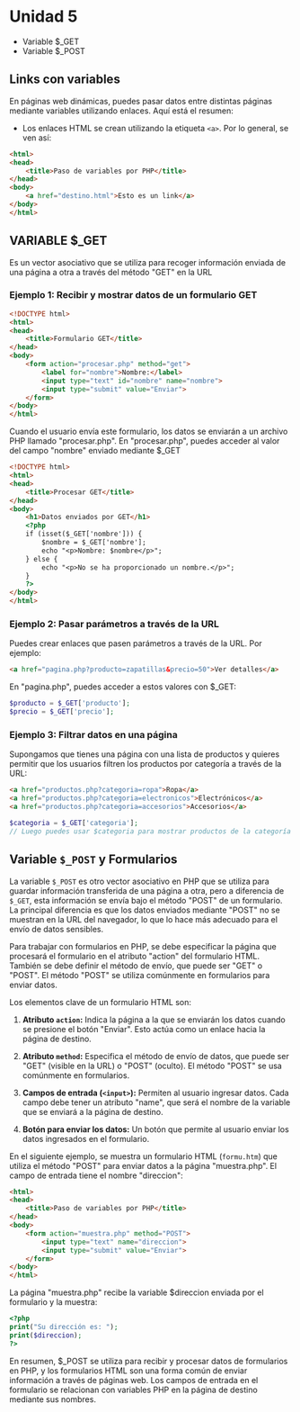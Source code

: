 # Unidad 5
- Variable $_GET 
- Variable $_POST

## Links con variables

En páginas web dinámicas, puedes pasar datos entre distintas páginas mediante variables utilizando enlaces. Aquí está el resumen:

- Los enlaces HTML se crean utilizando la etiqueta `<a>`. Por lo general, se ven así:

```html
<html>
<head>
    <title>Paso de variables por PHP</title>
</head>
<body>
    <a href="destino.html">Esto es un link</a>
</body>
</html>
```

## VARIABLE $_GET
Es un vector asociativo que se utiliza para recoger información enviada de una página a otra a través del método "GET" en la URL

### Ejemplo 1: Recibir y mostrar datos de un formulario GET
```HTML
<!DOCTYPE html>
<html>
<head>
    <title>Formulario GET</title>
</head>
<body>
    <form action="procesar.php" method="get">
        <label for="nombre">Nombre:</label>
        <input type="text" id="nombre" name="nombre">
        <input type="submit" value="Enviar">
    </form>
</body>
</html>
```
Cuando el usuario envía este formulario, los datos se enviarán a un archivo PHP llamado "procesar.php". En "procesar.php", puedes acceder al valor del campo "nombre" enviado mediante $_GET 
```html
<!DOCTYPE html>
<html>
<head>
    <title>Procesar GET</title>
</head>
<body>
    <h1>Datos enviados por GET</h1>
    <?php
    if (isset($_GET['nombre'])) {
        $nombre = $_GET['nombre'];
        echo "<p>Nombre: $nombre</p>";
    } else {
        echo "<p>No se ha proporcionado un nombre.</p>";
    }
    ?>
</body>
</html>
```

### Ejemplo 2: Pasar parámetros a través de la URL
Puedes crear enlaces que pasen parámetros a través de la URL. Por ejemplo:
```html
<a href="pagina.php?producto=zapatillas&precio=50">Ver detalles</a>
```
En "pagina.php", puedes acceder a estos valores con $_GET:

```php
$producto = $_GET['producto'];
$precio = $_GET['precio'];
```
### Ejemplo 3: Filtrar datos en una página
Supongamos que tienes una página con una lista de productos y quieres permitir que los usuarios filtren los productos por categoría a través de la URL:

```html
<a href="productos.php?categoria=ropa">Ropa</a>
<a href="productos.php?categoria=electronicos">Electrónicos</a>
<a href="productos.php?categoria=accesorios">Accesorios</a>
```
```php
$categoria = $_GET['categoria'];
// Luego puedes usar $categoria para mostrar productos de la categoría seleccionada.
```
## Variable `$_POST` y Formularios

La variable `$_POST` es otro vector asociativo en PHP que se utiliza para guardar información transferida de una página a otra, pero a diferencia de `$_GET`, esta información se envía bajo el método "POST" de un formulario. La principal diferencia es que los datos enviados mediante "POST" no se muestran en la URL del navegador, lo que lo hace más adecuado para el envío de datos sensibles.

Para trabajar con formularios en PHP, se debe especificar la página que procesará el formulario en el atributo "action" del formulario HTML. También se debe definir el método de envío, que puede ser "GET" o "POST". El método "POST" se utiliza comúnmente en formularios para enviar datos.

Los elementos clave de un formulario HTML son:

1. **Atributo `action`:** Indica la página a la que se enviarán los datos cuando se presione el botón "Enviar". Esto actúa como un enlace hacia la página de destino.

2. **Atributo `method`:** Especifica el método de envío de datos, que puede ser "GET" (visible en la URL) o "POST" (oculto). El método "POST" se usa comúnmente en formularios.

3. **Campos de entrada (`<input>`):** Permiten al usuario ingresar datos. Cada campo debe tener un atributo "name", que será el nombre de la variable que se enviará a la página de destino.

4. **Botón para enviar los datos:** Un botón que permite al usuario enviar los datos ingresados en el formulario.

En el siguiente ejemplo, se muestra un formulario HTML (`formu.htm`) que utiliza el método "POST" para enviar datos a la página "muestra.php". El campo de entrada tiene el nombre "direccion":

```html
<html>
<head>
    <title>Paso de variables por PHP</title>
</head>
<body>
    <form action="muestra.php" method="POST">
        <input type="text" name="direccion">
        <input type="submit" value="Enviar">
    </form>
</body>
</html>
```
La página "muestra.php" recibe la variable $direccion enviada por el formulario y la muestra:

```php
<?php
print("Su dirección es: ");
print($direccion);
?>
```
En resumen, $_POST se utiliza para recibir y procesar datos de formularios en PHP, y los formularios HTML son una forma común de enviar información a través de páginas web. Los campos de entrada en el formulario se relacionan con variables PHP en la página de destino mediante sus nombres.














